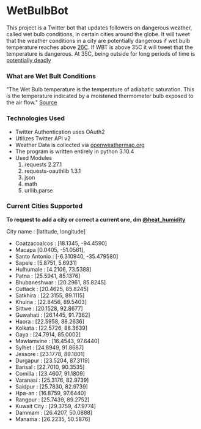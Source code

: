 # WetBulbBot   

This project is a Twitter bot that updates followers on dangerous weather, called wet bulb conditions, in certain cities around the globe. It will tweet that the weather conditions in a city are potentially dangerous if wet bulb temperature reaches above [26C](https://research.noaa.gov/article/ArtMID/587/ArticleID/2621/Dangerous-humid-heat-extremes-occurring-decades-before-expected). If WBT is above 35C it will tweet that the temperature is dangerous. At 35C, being outside for long periods of time is [potentially deadly](https://research.noaa.gov/article/ArtMID/587/ArticleID/2621/Dangerous-humid-heat-extremes-occurring-decades-before-expected)

### What are Wet Bult Conditions

"The Wet Bulb temperature is the temperature of adiabatic saturation. This is the temperature indicated by a moistened thermometer bulb exposed to the air flow." [Source](https://www.weather.gov/source/zhu/ZHU_Training_Page/definitions/dry_wet_bulb_definition/dry_wet_bulb.html)

### Technologies Used
- Twitter Authentication uses OAuth2
- Utilizes Twitter API v2
- Weather Data is collected via [openweathermap.org](https://openweathermap.org/)
- The program is written entirely in python 3.10.4
- Used Modules
    1. requests 2.27.1
    2. requests-oauthlib 1.3.1
    3. json
    4. math
    5. urllib.parse

### Current Cities Supported

**To request to add a city or correct a current one, dm [@heat_humidity](https://twitter.com/heat_humidity)**

City name : [latitude, longitude]
- Coatzacoalcos : [18.1345, -94.4590]
- Macapa [0.0405, -51.0561],
- Santo Antonio : [-6.310940, -35.479580]
- Sapele : [5.8751, 5.6931]
- Hulhumale : [4.2106, 73.5388]
- Patna : [25.5941, 85.1376]
- Bhubaneshwar : [20.2961, 85.8245]
- Cuttack : [20.4625, 85.8245]
- Satkhira : [22.3155, 89.1115]
- Khulna : [22.8456, 89.5403]
- Sittwe : [20.1528, 92.8677]
- Guwahati : [26.1445, 91.7362]
- Haora : [22.5958, 88.2636]
- Kolkata : [22.5726, 88.3639]
- Gaya : [24.7914, 85.0002]
- Mawlamvine : [16.4543, 97.6440]
- Sylhet : [24.8949, 91.8687]
- Jessore : [23.1778, 89.1801]
- Durgapur : [23.5204, 87.3119]
- Barisal : [22.7010, 90.3535]
- Comilla : [23.4607, 91.1809]
- Varanasi : [25.3176, 82.9739]
- Saidpur : [25.7830, 82.9739]
- Hpa-an : [16.8759, 97.6440]
- Rangpur : [25.7439, 89.2752]
- Kuwait City : [29.3759, 47.9774]
- Dammam : [26.4207, 50.0888]
- Manama : [26.2235, 50.5876]

